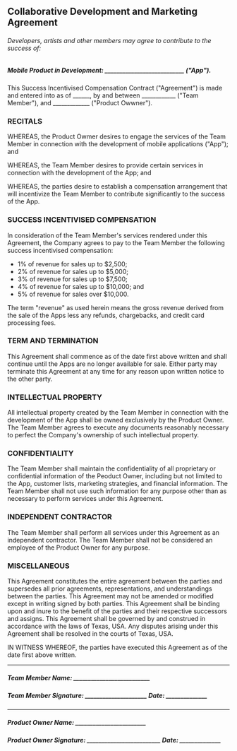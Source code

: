 ## Collaborative Development and Marketing Agreement

###### Developers, artists and other members may agree to contribute to the success of:


##### Mobile Product in Development: ___________________________ ("App").

This Success Incentivised Compensation Contract ("Agreement") is made and entered into as of ______, by and between ____________ ("Team Member"), and _____________ ("Product Owwner").

### RECITALS

WHEREAS, the Product Owmer desires to engage the services of the Team Member in connection with the development of mobile applications ("App"); and

WHEREAS, the Team Member desires to provide certain services in connection with the development of the App; and

WHEREAS, the parties desire to establish a compensation arrangement that will incentivize the Team Member to contribute significantly to the success of the App.


### SUCCESS INCENTIVISED COMPENSATION 

In consideration of the Team Member's services rendered under this Agreement, the Company agrees to pay to the Team Member the following success incentivised compensation:

- 1% of revenue for sales up to $2,500;
- 2% of revenue for sales up to $5,000;
- 3% of revenue for sales up to $7,500;
- 4% of revenue for sales up to $10,000; and
- 5% of revenue for sales over $10,000.

The term "revenue" as used herein means the gross revenue derived from the sale of the Apps less any refunds, chargebacks, and credit card processing fees.

### TERM AND TERMINATION

This Agreement shall commence as of the date first above written and shall continue until the Apps are no longer available for sale. Either party may terminate this Agreement at any time for any reason upon written notice to the other party.

### INTELLECTUAL PROPERTY

All intellectual property created by the Team Member in connection with the development of the App shall be owned exclusively by the Product Owner. The Team Member agrees to execute any documents reasonably necessary to perfect the Company's ownership of such intellectual property.

### CONFIDENTIALITY

The Team Member shall maintain the confidentiality of all proprietary or confidential information of the Peoduct Owner, including but not limited to the App, customer lists, marketing strategies, and financial information. The Team Member shall not use such information for any purpose other than as necessary to perform services under this Agreement.

### INDEPENDENT CONTRACTOR

The Team Member shall perform all services under this Agreement as an independent contractor. The Team Member shall not be considered an employee of the Product Owner for any purpose.

### MISCELLANEOUS

This Agreement constitutes the entire agreement between the parties and supersedes all prior agreements, representations, and understandings between the parties. This Agreement may not be amended or modified except in writing signed by both parties. This Agreement shall be binding upon and inure to the benefit of the parties and their respective successors and assigns. This Agreement shall be governed by and construed in accordance with the laws of Texas, USA. Any disputes arising under this Agreement shall be resolved in the courts of Texas, USA.

IN WITNESS WHEREOF, the parties have executed this Agreement as of the date first above written.

___

##### Team Member Name: __________________________      
##### Team Member Signature: _____________________  Date: ______________    

___

##### Product Owner Name: ________________________  
##### Product Owner Signature: _________________________  Date: ______________
